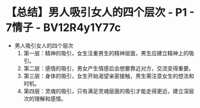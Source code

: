 # 【总结】男人吸引女人的四个层次 - P1 - 7情子 - BV12R4y1Y77c

-   男人吸引女人的四个层次
    1.  第一层：精神的吸引，女生注重男生的精神层面，男生应建立精神上的吸引。
    2.  第二层：感情的吸引，男女产生情感后会想要靠近对方，交流变得重要。
    3.  第三层：身体的吸引，女生开始渴望亲密接触，男生需注意女生的想法和时机。
    4.  第四层：灵魂的吸引，只有满足灵魂层面的吸引才能走得更远，建立深层次的理解和感情。